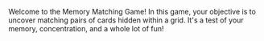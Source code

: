   Welcome to the Memory Matching Game! 
  In this game, your objective is to uncover matching pairs of cards hidden within a grid. 
  It's a test of your memory, concentration, and a whole lot of fun!
